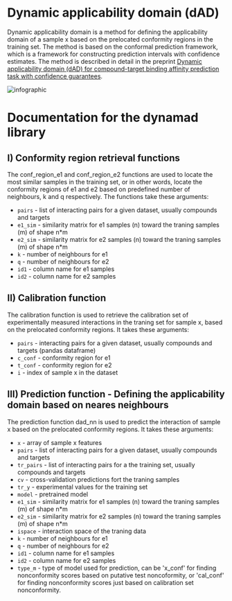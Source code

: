 # Dynamic applicability domain (dAD)
Dynamic applicability domain is a method for defining the applicability domain of a sample x based on the prelocated conformity regions in the training set. The method is based on the conformal prediction framework, which is a framework for constructing prediction intervals with confidence estimates. The method is described in detail in the preprint [Dynamic applicability domain (dAD) for compound-target binding affinity prediction task with confidence guarantees](https://doi.org/10.1101/2022.08.22.504786).

![infographic](https://vscode-remote%2Bssh-002dremote-002bjane.vscode-resource.vscode-cdn.net/home/dorsolic/dAD/FUNCTIONS/infographic_dad_clean.png?version%3D1683832759390)


# Documentation for the dynamad library
## I) Conformity region retrieval functions
The conf_region_e1 and conf_region_e2 functions are used to locate the most similar samples in the training set, or in other words, locate the conformity regions of e1 and e2 based on predefined number of neighbours, k and q respectively.
The functions take these arguments:
* `pairs` - list of interacting pairs for a given dataset, usually compounds and targets
* `e1_sim` - similarity matrix for e1 samples (n) toward the traning samples (m) of shape n*m
* `e2_sim` - similarity matrix for e2 samples (n) toward the traning samples (m) of shape n*m
* `k` - number of neighbours for e1
* `q` - number of neighbours for e2
* `id1` - column name for e1 samples
* `id2` - column name for e2 samples

## II) Calibration function
The calibration function is used to retrieve the calibration set of experimentally measured interactions in the traning set for sample x, based on the prelocated conformity regions. It takes these arguments:
* `pairs` - interacting pairs for a given dataset, usually compounds and targets (pandas dataframe)
* `c_conf` - conformity region for e1
* `t_conf` - conformity region for e2
* `i` - index of sample x in the dataset

## III) Prediction function - Defining the applicability domain based on neares neighbours
The prediction function dad_nn is used to predict the interaction of sample x based on the prelocated conformity regions. It takes these arguments:
* `x` - array of sample x features
* `pairs` - list of interacting pairs for a given dataset, usually compounds and targets
* `tr_pairs` - list of interacting pairs for a the training set, usually compounds and targets 
* `cv` - cross-validation predictions fort the traning samples
* `tr_y` - experimental values for the training set
* `model` - pretrained model
* `e1_sim` - similarity matrix for e1 samples (n) toward the traning samples (m) of shape n*m
* `e2_sim` - similarity matrix for e2 samples (n) toward the traning samples (m) of shape n*m
* `ispace` - interaction space of the traning data
* `k` - number of neighbours for e1
* `q` - number of neighbours for e2
* `id1` - column name for e1 samples
* `id2` - column name for e2 samples
* `type_m` - type of model used for prediction, can be 'x_conf' for finding nonconformity scores based on putative test noncoformity, or 'cal_conf' for finding nonconformity scores just based on calibration set nonconformity.


